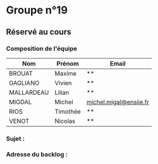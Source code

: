 # Groupe n°19

## Réservé au cours

### Composition de l'équipe

| Nom          | Prénom      | Email                         |
| -------------|-------------|-------------------------------|
| BROUAT | Maxime | ** |
| GAGLIANO | Vivien | ** |
| MALLARDEAU | Lilian | ** |
| MIGDAL | Michel | michel.migal@ensiie.fr |
| RIOS | Timothée | ** |
| VENOT | Nicolas | ** |

### Sujet : 

### Adresse du backlog :

